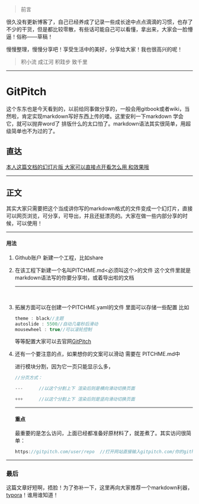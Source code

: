 > 前言

很久没有更新博客了，自己已经养成了记录一些成长途中点点滴滴的习惯，也存了不少的干货，但是都比较零散，有些话可能自己可以看懂，拿出来，大家会一脸懵逼！俗称——草稿！

慢慢整理，慢慢分享吧！享受生活中的美好，分享给大家！我也很高兴的呢！

> 积小流 成江河 积跬步 致千里

----



# GitPitch

这个东东也是今天看到的，以前给同事做分享的，一般会用gitbook或者wiki，当然啦，肯定实现markdown写好东西上传的喽。这里安利一下markdown 学会它，就可以抛弃word了 排版什么的太口怕了。markdown语法其实很简单，用超级简单也不为过的了。

## 直达

[本人这篇文档的幻灯片版 大家可以直接点开看怎么用 和效果哦](https://gitpitch.com/jddjj/share)

---

## 正文

其实大家只需要把这个当成讲你写的markdown格式的文件变成一个幻灯片，直接可以网页浏览，可分享，可导出，并且还挺漂亮的。大家在做一些内部分享的时候，可以使用！

---



#### 用法

1. Github账户 新建一个工程，比如share

2. 在该工程下新建一个名叫PITCHME.md<必须叫这个>的文件 这个文件里就是markdown语法写的你要分享啦，或着导出啦的文档

   ---

   ​

3. 拓展方面可以在创建一个PITCHME.yaml的文件 里面可以存储一些配置 比如

   ```java
   theme : black//主题
   autoslide : 5500//自动几毫秒后滑动
   mousewheel : true//可以滚轮控制
   ```

   等等配置大家可以去官网[GitPitch](https://github.com/gitpitch/gitpitch/wiki/Slide-Delimiters)

4. 还有一个要注意的点，如果想你的文案可以滑动 需要在 PITCHME.md中

   进行模块分割，因为它一页只能显示么多，

   ```java
   //分页方式：

   ---      //以这个分割上下 渲染后则是横向滑动切换页面

   +++      //以这个分割上下 渲染后则是竖向滑动切换页面

   ```

   ---

   #### 重点

   最重要的是怎么访问，上面已经都准备好原材料了，就差煮了。其实访问很简单：

   ```java
   https://gitpitch.com/user/repo  //打开网站直接输入gitpitch.com/你的github用户名／你的工程名 Ok啦
   ```

---



### 最后

这篇文章好短啊，捂脸！为了弥补一下，这里再向大家推荐一个markdown利器，[typora](https://www.typora.io/)！谁用谁知道！
